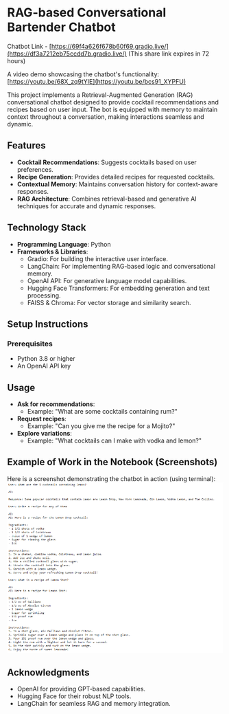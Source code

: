 # RAG-based Conversational Bartender Chatbot

Chatbot Link - [https://69f4a626f678b60f69.gradio.live/](https://df3a7212eb75ccdd7b.gradio.live/)
(This share link expires in 72 hours)

A video demo showcasing the chatbot's functionality: 
[https://youtu.be/68X_zq9tYIE](https://youtu.be/bcs91_XYPFU)

This project implements a Retrieval-Augmented Generation (RAG) conversational chatbot designed to provide cocktail recommendations and recipes based on user input. The bot is equipped with memory to maintain context throughout a conversation, making interactions seamless and dynamic.

## Features
- **Cocktail Recommendations**: Suggests cocktails based on user preferences.
- **Recipe Generation**: Provides detailed recipes for requested cocktails.
- **Contextual Memory**: Maintains conversation history for context-aware responses.
- **RAG Architecture**: Combines retrieval-based and generative AI techniques for accurate and dynamic responses.

## Technology Stack
- **Programming Language**: Python
- **Frameworks & Libraries**:
  - Gradio: For building the interactive user interface.
  - LangChain: For implementing RAG-based logic and conversational memory.
  - OpenAI API: For generative language model capabilities.
  - Hugging Face Transformers: For embedding generation and text processing.
  - FAISS & Chroma: For vector storage and similarity search.

## Setup Instructions

### Prerequisites
- Python 3.8 or higher
- An OpenAI API key

## Usage
- **Ask for recommendations**:
  - Example: "What are some cocktails containing rum?"
- **Request recipes**:
  - Example: "Can you give me the recipe for a Mojito?"
- **Explore variations**:
  - Example: "What cocktails can I make with vodka and lemon?"

## Example of Work in the Notebook (Screenshots)

Here is a screenshot demonstrating the chatbot in action (using terminal):
![Screenshot 1](example1.png)

## Acknowledgments
- OpenAI for providing GPT-based capabilities.
- Hugging Face for their robust NLP tools.
- LangChain for seamless RAG and memory integration.


